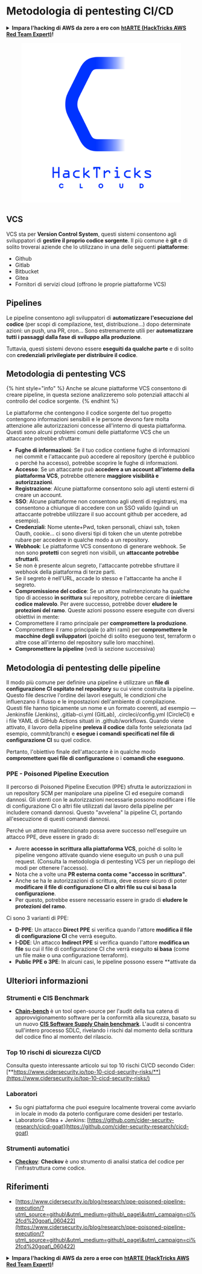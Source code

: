 # Metodologia di pentesting CI/CD

<details>

<summary><strong>Impara l'hacking di AWS da zero a ero con</strong> <a href="https://training.hacktricks.xyz/courses/arte"><strong>htARTE (HackTricks AWS Red Team Expert)</strong></a><strong>!</strong></summary>

Altri modi per supportare HackTricks:

* Se vuoi vedere la tua **azienda pubblicizzata in HackTricks** o **scaricare HackTricks in PDF** Controlla i [**PACCHETTI DI ABBONAMENTO**](https://github.com/sponsors/carlospolop)!
* Ottieni il [**merchandising ufficiale di PEASS & HackTricks**](https://peass.creator-spring.com)
* Scopri [**The PEASS Family**](https://opensea.io/collection/the-peass-family), la nostra collezione di esclusive [**NFT**](https://opensea.io/collection/the-peass-family)
* **Unisciti al** 💬 [**gruppo Discord**](https://discord.gg/hRep4RUj7f) o al [**gruppo Telegram**](https://t.me/peass) o **seguimi** su **Twitter** 🐦 [**@hacktricks_live**](https://twitter.com/hacktricks_live)**.**
* **Condividi i tuoi trucchi di hacking inviando PR a** [**HackTricks**](https://github.com/carlospolop/hacktricks) e [**HackTricks Cloud**](https://github.com/carlospolop/hacktricks-cloud) github repos.

</details>

<figure><img src="../.gitbook/assets/CLOUD-logo-letters.svg" alt=""><figcaption></figcaption></figure>

## VCS

VCS sta per **Version Control System**, questi sistemi consentono agli sviluppatori di **gestire il proprio codice sorgente**. Il più comune è **git** e di solito troverai aziende che lo utilizzano in una delle seguenti **piattaforme**:

* Github
* Gitlab
* Bitbucket
* Gitea
* Fornitori di servizi cloud (offrono le proprie piattaforme VCS)

## Pipelines

Le pipeline consentono agli sviluppatori di **automatizzare l'esecuzione del codice** (per scopi di compilazione, test, distribuzione...) dopo determinate azioni: un push, una PR, cron... Sono estremamente utili per **automatizzare tutti i passaggi dalla fase di sviluppo alla produzione**.

Tuttavia, questi sistemi devono essere **eseguiti da qualche parte** e di solito con **credenziali privilegiate per distribuire il codice**.

## Metodologia di pentesting VCS

{% hint style="info" %}
Anche se alcune piattaforme VCS consentono di creare pipeline, in questa sezione analizzeremo solo potenziali attacchi al controllo del codice sorgente.
{% endhint %}

Le piattaforme che contengono il codice sorgente del tuo progetto contengono informazioni sensibili e le persone devono fare molta attenzione alle autorizzazioni concesse all'interno di questa piattaforma. Questi sono alcuni problemi comuni delle piattaforme VCS che un attaccante potrebbe sfruttare:

* **Fughe di informazioni**: Se il tuo codice contiene fughe di informazioni nei commit e l'attaccante può accedere al repository (perché è pubblico o perché ha accesso), potrebbe scoprire le fughe di informazioni.
* **Accesso**: Se un attaccante può **accedere a un account all'interno della piattaforma VCS**, potrebbe ottenere **maggiore visibilità e autorizzazioni**.
* **Registrazione**: Alcune piattaforme consentono solo agli utenti esterni di creare un account.
* **SSO**: Alcune piattaforme non consentono agli utenti di registrarsi, ma consentono a chiunque di accedere con un SSO valido (quindi un attaccante potrebbe utilizzare il suo account github per accedere, ad esempio).
* **Credenziali**: Nome utente+Pwd, token personali, chiavi ssh, token Oauth, cookie... ci sono diversi tipi di token che un utente potrebbe rubare per accedere in qualche modo a un repository.
* **Webhook**: Le piattaforme VCS consentono di generare webhook. Se non sono **protetti** con segreti non visibili, un **attaccante potrebbe sfruttarli**.
* Se non è presente alcun segreto, l'attaccante potrebbe sfruttare il webhook della piattaforma di terze parti.
* Se il segreto è nell'URL, accade lo stesso e l'attaccante ha anche il segreto.
* **Compromissione del codice**: Se un attore malintenzionato ha qualche tipo di accesso **in scrittura** sui repository, potrebbe cercare di **iniettare codice malevolo**. Per avere successo, potrebbe dover **eludere le protezioni del ramo**. Queste azioni possono essere eseguite con diversi obiettivi in mente:
* Compromettere il ramo principale per **compromettere la produzione**.
* Compromettere il ramo principale (o altri rami) per **compromettere le macchine degli sviluppatori** (poiché di solito eseguono test, terraform o altre cose all'interno del repository sulle loro macchine).
* **Compromettere la pipeline** (vedi la sezione successiva)

## Metodologia di pentesting delle pipeline

Il modo più comune per definire una pipeline è utilizzare un **file di configurazione CI ospitato nel repository** su cui viene costruita la pipeline. Questo file descrive l'ordine dei lavori eseguiti, le condizioni che influenzano il flusso e le impostazioni dell'ambiente di compilazione.\
Questi file hanno tipicamente un nome e un formato coerenti, ad esempio — Jenkinsfile (Jenkins), .gitlab-ci.yml (GitLab), .circleci/config.yml (CircleCI) e i file YAML di GitHub Actions situati in .github/workflows. Quando viene attivato, il lavoro della pipeline **preleva il codice** dalla fonte selezionata (ad esempio, commit/branch) e **esegue i comandi specificati nel file di configurazione CI** su quel codice.

Pertanto, l'obiettivo finale dell'attaccante è in qualche modo **compromettere quei file di configurazione** o i **comandi che eseguono**.

### PPE - Poisoned Pipeline Execution

Il percorso di Poisoned Pipeline Execution (PPE) sfrutta le autorizzazioni in un repository SCM per manipolare una pipeline CI ed eseguire comandi dannosi. Gli utenti con le autorizzazioni necessarie possono modificare i file di configurazione CI o altri file utilizzati dal lavoro della pipeline per includere comandi dannosi. Questo "avvelena" la pipeline CI, portando all'esecuzione di questi comandi dannosi.

Perché un attore malintenzionato possa avere successo nell'eseguire un attacco PPE, deve essere in grado di:

* Avere **accesso in scrittura alla piattaforma VCS**, poiché di solito le pipeline vengono attivate quando viene eseguito un push o una pull request. (Consulta la metodologia di pentesting VCS per un riepilogo dei modi per ottenere l'accesso).
* Nota che a volte una **PR esterna conta come "accesso in scrittura"**.
* Anche se ha le autorizzazioni di scrittura, deve essere sicuro di poter **modificare il file di configurazione CI o altri file su cui si basa la configurazione**.
* Per questo, potrebbe essere necessario essere in grado di **eludere le protezioni del ramo**.

Ci sono 3 varianti di PPE:

* **D-PPE**: Un attacco **Direct PPE** si verifica quando l'attore **modifica il file di configurazione CI** che verrà eseguito.
* **I-DDE**: Un attacco **Indirect PPE** si verifica quando l'attore **modifica un file** su cui il file di configurazione CI che verrà eseguito **si basa** (come un file make o una configurazione terraform).
* **Public PPE o 3PE**: In alcuni casi, le pipeline possono essere **attivate da
## Ulteriori informazioni

### Strumenti e CIS Benchmark

* [**Chain-bench**](https://github.com/aquasecurity/chain-bench) è un tool open-source per l'audit della tua catena di approvvigionamento software per la conformità alla sicurezza, basato su un nuovo [**CIS Software Supply Chain benchmark**](https://github.com/aquasecurity/chain-bench/blob/main/docs/CIS-Software-Supply-Chain-Security-Guide-v1.0.pdf). L'audit si concentra sull'intero processo SDLC, rivelando i rischi dal momento della scrittura del codice fino al momento del rilascio.

### Top 10 rischi di sicurezza CI/CD

Consulta questo interessante articolo sui top 10 rischi CI/CD secondo Cider: [**https://www.cidersecurity.io/top-10-cicd-security-risks/**](https://www.cidersecurity.io/top-10-cicd-security-risks/)

### Laboratori

* Su ogni piattaforma che puoi eseguire localmente troverai come avviarlo in locale in modo da poterlo configurare come desideri per testarlo.
* Laboratorio Gitea + Jenkins: [https://github.com/cider-security-research/cicd-goat](https://github.com/cider-security-research/cicd-goat)

### Strumenti automatici

* [**Checkov**](https://github.com/bridgecrewio/checkov): **Checkov** è uno strumento di analisi statica del codice per l'infrastruttura come codice.

## Riferimenti

* [https://www.cidersecurity.io/blog/research/ppe-poisoned-pipeline-execution/?utm\_source=github\&utm\_medium=github\_page\&utm\_campaign=ci%2fcd%20goat\_060422](https://www.cidersecurity.io/blog/research/ppe-poisoned-pipeline-execution/?utm\_source=github\&utm\_medium=github\_page\&utm\_campaign=ci%2fcd%20goat\_060422)

<details>

<summary><strong>Impara l'hacking di AWS da zero a eroe con</strong> <a href="https://training.hacktricks.xyz/courses/arte"><strong>htARTE (HackTricks AWS Red Team Expert)</strong></a><strong>!</strong></summary>

Altri modi per supportare HackTricks:

* Se vuoi vedere la tua **azienda pubblicizzata su HackTricks** o **scaricare HackTricks in PDF**, consulta i [**PACCHETTI DI ABBONAMENTO**](https://github.com/sponsors/carlospolop)!
* Ottieni il [**merchandising ufficiale di PEASS & HackTricks**](https://peass.creator-spring.com)
* Scopri [**The PEASS Family**](https://opensea.io/collection/the-peass-family), la nostra collezione di [**NFT**](https://opensea.io/collection/the-peass-family) esclusivi
* **Unisciti al** 💬 [**gruppo Discord**](https://discord.gg/hRep4RUj7f) o al [**gruppo Telegram**](https://t.me/peass) o **seguimi** su **Twitter** 🐦 [**@hacktricks_live**](https://twitter.com/hacktricks_live)**.**
* **Condividi i tuoi trucchi di hacking inviando PR ai repository** [**HackTricks**](https://github.com/carlospolop/hacktricks) e [**HackTricks Cloud**](https://github.com/carlospolop/hacktricks-cloud).

</details>

